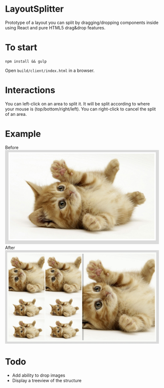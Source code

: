 # LayoutSplitter
Prototype of a layout you can split by dragging/dropping components inside using React and pure HTML5 drag&drop features.

# To start
`npm install && gulp`

Open `build/client/index.html` in a browser.

# Interactions
You can left-click on an area to split it. It will be split according to where your mouse is (top/bottom/right/left).
You can right-click to cancel the split of an area.

# Example 

Before
![ScreenShot](https://raw.githubusercontent.com/chtefi/LayoutSplitter/master/help/before.png)
After
![ScreenShot](https://raw.githubusercontent.com/chtefi/LayoutSplitter/master/help/after.png)

# Todo
- Add ability to drop images
- Display a treeview of the structure

